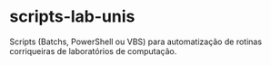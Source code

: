 # scripts-lab-unis
Scripts (Batchs, PowerShell ou VBS) para automatização de rotinas corriqueiras de laboratórios de computação.

